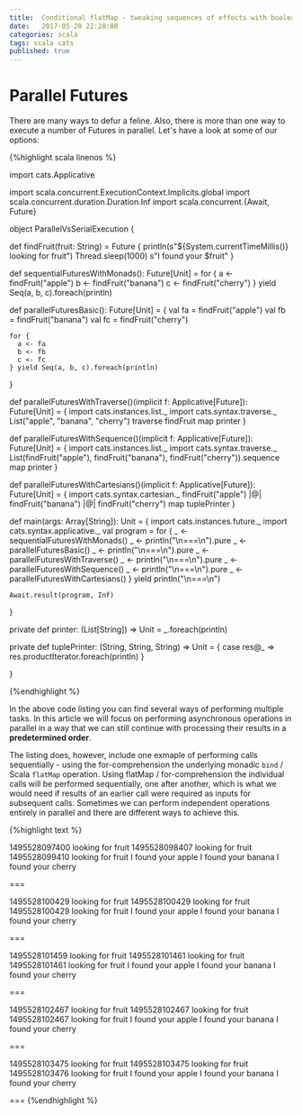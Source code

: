```yaml
---
title:  Conditional flatMap - tweaking sequences of effects with boolean conditions
date:   2017-05-20 22:28:00
categories: scala
tags: scala cats
published: true
---
```


# Parallel Futures

There are many ways to defur a feline. Also, there is more than one way to execute a number of Futures in parallel. Let's have a look at some of our options:



{%highlight scala linenos %}

import cats.Applicative

import scala.concurrent.ExecutionContext.Implicits.global
import scala.concurrent.duration.Duration.Inf
import scala.concurrent.{Await, Future}

object ParallelVsSerialExecution {

  def findFruit(fruit: String) = Future {
    println(s"${System.currentTimeMillis()} looking for fruit")
    Thread.sleep(1000)
    s"I found your $fruit"
  }

  def sequentialFuturesWithMonads(): Future[Unit] =
    for {
      a <- findFruit("apple")
      b <- findFruit("banana")
      c <- findFruit("cherry")
    } yield Seq(a, b, c).foreach(println)


  def parallelFuturesBasic(): Future[Unit] = {
    val fa = findFruit("apple")
    val fb = findFruit("banana")
    val fc = findFruit("cherry")

    for {
      a <- fa
      b <- fb
      c <- fc
    } yield Seq(a, b, c).foreach(println)
  }

  def parallelFuturesWithTraverse()(implicit f: Applicative[Future]): Future[Unit] = {
    import cats.instances.list._
    import cats.syntax.traverse._
    List("apple", "banana", "cherry") traverse findFruit map printer
  }

  def parallelFuturesWithSequence()(implicit f: Applicative[Future]): Future[Unit] = {
    import cats.instances.list._
    import cats.syntax.traverse._
    List(findFruit("apple"), findFruit("banana"), findFruit("cherry")).sequence map printer
  }

  def parallelFuturesWithCartesians()(implicit f: Applicative[Future]): Future[Unit] = {
    import cats.syntax.cartesian._
    findFruit("apple") |@| findFruit("banana") |@| findFruit("cherry") map tuplePrinter
  }

  def main(args: Array[String]): Unit = {
    import cats.instances.future._
    import cats.syntax.applicative._
    val program = for {
      _ <- sequentialFuturesWithMonads()
      _ <- println("\n===\n").pure
      _ <- parallelFuturesBasic()
      _ <- println("\n===\n").pure
      _ <- parallelFuturesWithTraverse()
      _ <- println("\n===\n").pure
      _ <- parallelFuturesWithSequence()
      _ <- println("\n===\n").pure
      _ <- parallelFuturesWithCartesians()
    } yield println("\n===\n")

    Await.result(program, Inf)
  }

  private def printer: (List[String]) => Unit = _.foreach(println)

  private def tuplePrinter: (String, String, String) => Unit = {
    case res@_ => res.productIterator.foreach(println)
  }

}

{%endhighlight %}


In the above code listing you can find several ways of performing multiple tasks.
In this article we will focus on performing asynchronous operations in parallel in a way that we can still continue with processing their results in a **predetermined order**.

The listing does, however, include one exmaple of performing calls sequentially - using the for-comprehension the underlying monadic `bind` / Scala `flatMap` operation. Using flatMap / for-comprehension the individual calls will be performed sequentially, one after another, which is what we would need if results of an earlier call were required as inputs for subsequent calls. Sometimes we can perform independent operations entirely in parallel and there are different ways to achieve this.


{%highlight text %}

1495528097400 looking for fruit
1495528098407 looking for fruit
1495528099410 looking for fruit
I found your apple
I found your banana
I found your cherry

===

1495528100429 looking for fruit
1495528100429 looking for fruit
1495528100429 looking for fruit
I found your apple
I found your banana
I found your cherry

===

1495528101459 looking for fruit
1495528101461 looking for fruit
1495528101461 looking for fruit
I found your apple
I found your banana
I found your cherry

===

1495528102467 looking for fruit
1495528102467 looking for fruit
1495528102467 looking for fruit
I found your apple
I found your banana
I found your cherry

===

1495528103475 looking for fruit
1495528103475 looking for fruit
1495528103476 looking for fruit
I found your apple
I found your banana
I found your cherry

===
{%endhighlight %}
